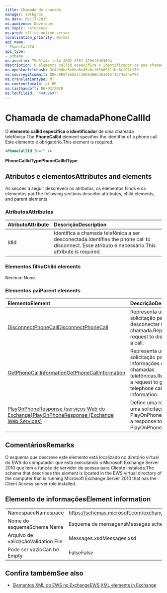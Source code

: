 ```yaml
---
title: Chamada de chamada
manager: sethgros
ms.date: 09/17/2015
ms.audience: Developer
ms.topic: reference
ms.prod: office-online-server
localization_priority: Normal
api_name:
- PhoneCallId
api_type:
- schema
ms.assetid: 79e31a4c-fc84-4802-8761-470df8d63694
description: O elemento callid especifica o identificador de uma chamada telefônica. Este elemento é obrigatório.
ms.openlocfilehash: 3e4b9dba5e8be6e45a0c16508531fbc6cf91c170
ms.sourcegitcommit: 88ec988f2bb67c1866d06b361615f3674a24e795
ms.translationtype: MT
ms.contentlocale: pt-BR
ms.lasthandoff: 06/03/2020
ms.locfileid: "44459697"
---
```

# <a name="phonecallid"></a><span data-ttu-id="a371b-104">Chamada de chamada</span><span class="sxs-lookup"><span data-stu-id="a371b-104">PhoneCallId</span></span>

<span data-ttu-id="a371b-105">O **elemento callid especifica o identificador** de uma chamada telefônica.</span><span class="sxs-lookup"><span data-stu-id="a371b-105">The **PhoneCallId** element specifies the identifier of a phone call.</span></span> <span data-ttu-id="a371b-106">Este elemento é obrigatório.</span><span class="sxs-lookup"><span data-stu-id="a371b-106">This element is required.</span></span> 
  
```xml
<PhoneCallId Id="" />
```

 <span data-ttu-id="a371b-107">**PhoneCallIdType**</span><span class="sxs-lookup"><span data-stu-id="a371b-107">**PhoneCallIdType**</span></span>
## <a name="attributes-and-elements"></a><span data-ttu-id="a371b-108">Atributos e elementos</span><span class="sxs-lookup"><span data-stu-id="a371b-108">Attributes and elements</span></span>

<span data-ttu-id="a371b-109">As seções a seguir descrevem os atributos, os elementos filhos e os elementos pai.</span><span class="sxs-lookup"><span data-stu-id="a371b-109">The following sections describe attributes, child elements, and parent elements.</span></span>
  
### <a name="attributes"></a><span data-ttu-id="a371b-110">Atributos</span><span class="sxs-lookup"><span data-stu-id="a371b-110">Attributes</span></span>

|<span data-ttu-id="a371b-111">**Atributo**</span><span class="sxs-lookup"><span data-stu-id="a371b-111">**Attribute**</span></span>|<span data-ttu-id="a371b-112">**Descrição**</span><span class="sxs-lookup"><span data-stu-id="a371b-112">**Description**</span></span>|
|:-----|:-----|
|<span data-ttu-id="a371b-113">Id</span><span class="sxs-lookup"><span data-stu-id="a371b-113">Id</span></span>  <br/> |<span data-ttu-id="a371b-114">Identifica a chamada telefônica a ser desconectada.</span><span class="sxs-lookup"><span data-stu-id="a371b-114">Identifies the phone call to disconnect.</span></span> <span data-ttu-id="a371b-115">Esse atributo é necessário.</span><span class="sxs-lookup"><span data-stu-id="a371b-115">This attribute is required.</span></span>  <br/> |
   
### <a name="child-elements"></a><span data-ttu-id="a371b-116">Elementos filho</span><span class="sxs-lookup"><span data-stu-id="a371b-116">Child elements</span></span>

<span data-ttu-id="a371b-117">Nenhum.</span><span class="sxs-lookup"><span data-stu-id="a371b-117">None.</span></span>
  
### <a name="parent-elements"></a><span data-ttu-id="a371b-118">Elementos pai</span><span class="sxs-lookup"><span data-stu-id="a371b-118">Parent elements</span></span>

|<span data-ttu-id="a371b-119">**Elemento**</span><span class="sxs-lookup"><span data-stu-id="a371b-119">**Element**</span></span>|<span data-ttu-id="a371b-120">**Descrição**</span><span class="sxs-lookup"><span data-stu-id="a371b-120">**Description**</span></span>|
|:-----|:-----|
|[<span data-ttu-id="a371b-121">DisconnectPhoneCall</span><span class="sxs-lookup"><span data-stu-id="a371b-121">DisconnectPhoneCall</span></span>](disconnectphonecall.md) <br/> |<span data-ttu-id="a371b-122">Representa uma solicitação para desconectar uma chamada.</span><span class="sxs-lookup"><span data-stu-id="a371b-122">Represents a request to disconnect a call.</span></span>  <br/> |
|[<span data-ttu-id="a371b-123">GetPhoneCallInformation</span><span class="sxs-lookup"><span data-stu-id="a371b-123">GetPhoneCallInformation</span></span>](getphonecallinformation.md) <br/> |<span data-ttu-id="a371b-124">Representa uma solicitação para obter informações de chamadas telefônicas.</span><span class="sxs-lookup"><span data-stu-id="a371b-124">Represents a request to get telephone call information.</span></span>  <br/> |
|[<span data-ttu-id="a371b-125">PlayOnPhoneResponse (serviços Web do Exchange)</span><span class="sxs-lookup"><span data-stu-id="a371b-125">PlayOnPhoneResponse (Exchange Web Services)</span></span>](playonphoneresponse-exchange-web-services.md) <br/> |<span data-ttu-id="a371b-126">Define uma resposta a uma solicitação PlayOnPhone.</span><span class="sxs-lookup"><span data-stu-id="a371b-126">Defines a response to a PlayOnPhone request.</span></span>  <br/> |
   
## <a name="remarks"></a><span data-ttu-id="a371b-127">Comentários</span><span class="sxs-lookup"><span data-stu-id="a371b-127">Remarks</span></span>

<span data-ttu-id="a371b-128">O esquema que descreve este elemento está localizado no diretório virtual do EWS do computador que está executando o Microsoft Exchange Server 2010 que tem a função de servidor de acesso para Cliente instalada.</span><span class="sxs-lookup"><span data-stu-id="a371b-128">The schema that describes this element is located in the EWS virtual directory of the computer that is running Microsoft Exchange Server 2010 that has the Client Access server role installed.</span></span>
  
## <a name="element-information"></a><span data-ttu-id="a371b-129">Elemento de informações</span><span class="sxs-lookup"><span data-stu-id="a371b-129">Element information</span></span>

|||
|:-----|:-----|
|<span data-ttu-id="a371b-130">Namespace</span><span class="sxs-lookup"><span data-stu-id="a371b-130">Namespace</span></span>  <br/> |https://schemas.microsoft.com/exchange/services/2006/messages  <br/> |
|<span data-ttu-id="a371b-131">Nome do esquema</span><span class="sxs-lookup"><span data-stu-id="a371b-131">Schema Name</span></span>  <br/> |<span data-ttu-id="a371b-132">Esquema de mensagens</span><span class="sxs-lookup"><span data-stu-id="a371b-132">Messages schema</span></span>  <br/> |
|<span data-ttu-id="a371b-133">Arquivo de validação</span><span class="sxs-lookup"><span data-stu-id="a371b-133">Validation File</span></span>  <br/> |<span data-ttu-id="a371b-134">Messages.xsd</span><span class="sxs-lookup"><span data-stu-id="a371b-134">Messages.xsd</span></span>  <br/> |
|<span data-ttu-id="a371b-135">Pode ser vazio</span><span class="sxs-lookup"><span data-stu-id="a371b-135">Can be Empty</span></span>  <br/> |<span data-ttu-id="a371b-136">False</span><span class="sxs-lookup"><span data-stu-id="a371b-136">False</span></span>  <br/> |
   
## <a name="see-also"></a><span data-ttu-id="a371b-137">Confira também</span><span class="sxs-lookup"><span data-stu-id="a371b-137">See also</span></span>



- [<span data-ttu-id="a371b-138">Elementos XML do EWS no Exchange</span><span class="sxs-lookup"><span data-stu-id="a371b-138">EWS XML elements in Exchange</span></span>](ews-xml-elements-in-exchange.md)

